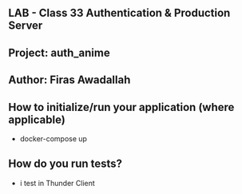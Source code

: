 ## LAB - Class 33 Authentication & Production Server
## Project: auth_anime
## Author: Firas Awadallah
## How to initialize/run your application (where applicable)
* docker-compose up
## How do you run tests?
* i test in Thunder Client

